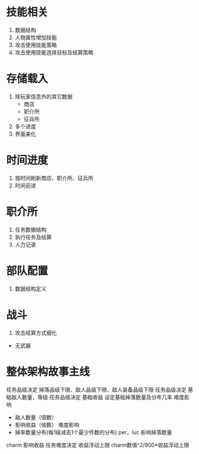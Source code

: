 # 技能相关
1. 数据结构
2. 人物属性增加技能
3. 攻击使用技能策略
4. 攻击使用技能选择目标及结算策略
   
# 存储载入
1. 除玩家信息外的其它数据
   - 商店
   - 职介所
   - 征兵所
2. 多个进度
3. 界面美化

# 时间进度
1. 按时间刷新商店、职介所、征兵所
2. 时间前进

# 职介所
1. 任务数据结构
2. 执行任务及结算
3. 人力记录
   
# 部队配置
1. 数据结构定义

# 战斗
1. 攻击结算方式细化
  - 无武器 

# 整体架构故事主线

任务品级决定 掉落品级下限、敌人品级下限、敌人装备品级下限
任务品级决定 基础敌人数量，等级
任务品级决定 基础收益
设定基础掉落数量及分布几率
难度影响
  - 敌人数量（倍数）
  - 影响收益（倍数）
难度影响
  - 掉率数量分布(每1级减去1个最少件数的分布)
per，luc 影响掉落数量

charm 影响收益 任务难度决定 收益浮动上限 charm数值^2/900*收益浮动上限
 